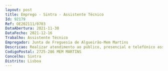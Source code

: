 ```yaml
--- 
layout: post
title: Emprego - Sintra - Assistente Técnico
Id: 92179
Ref: OE202111/0703
DataAbertura: 2021-11-30
DataFecho: 2021-12-16
Trabalho: Assistente Técnico
Empregador: Junta de Freguesia de Algueirão-Mem Martins
Descricao: Realizar atendimento ao público, presencial e telefónico assim como as tarefas resultantes do mesmo  Arrecadar a receita rececionada pelos serviços prestados, realizando os processos e procedimentos administrativos definidos por lei  Receção classificação, distribuição e expedição de correspondência e assegurar a execução administrativa do expediente  Assegurar os procedimentos administrativos resultantes dos acordos de execução e delegação de competências por parte do município  Gestão da receção e resposta às reclamações emitidas por parte dos fregueses  Arquivar, organizar e atualizar documentos    Apoiar os órgãos autárquicos  Apoio a projetos e outras atividades  Realizar as tarefas enquadradas no conteúdo funcional de grau 2.
CodigoPostal: 2725-286 MEM MARTINS
Concelho: Sintra
Distrito: Lisboa
--- 
```

